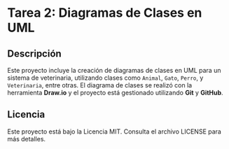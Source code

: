 # Tarea 2: Diagramas de Clases en UML

## Descripción
Este proyecto incluye la creación de diagramas de clases en UML para un sistema de veterinaria, utilizando clases como `Animal`, `Gato`, `Perro`, y `Veterinaria`, entre otras. El diagrama de clases se realizó con la herramienta **Draw.io** y el proyecto está gestionado utilizando **Git** y **GitHub**.

## Licencia
Este proyecto está bajo la Licencia MIT. Consulta el archivo LICENSE para más detalles.